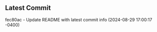 
## Latest Commit
fec80ac - Update README with latest commit info (2024-08-29 17:00:17 -0400) <Yunxi-Zhou>
